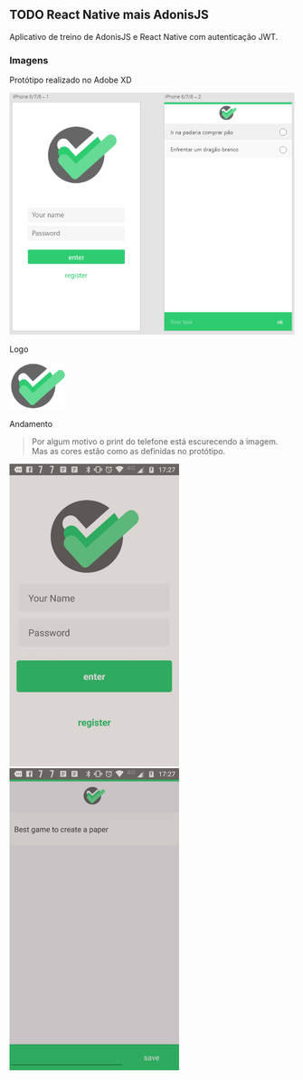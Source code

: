 ## TODO React Native mais AdonisJS

Aplicativo de treino de AdonisJS e React Native com autenticação JWT.

### Imagens

Protótipo realizado no Adobe XD

![Screenshot](./project/images/screenshot.png)

Logo

<img src="./project/images/logo.png" width="100px" alt="Logo">

Andamento

> Por algum motivo o print do telefone está escurecendo a imagem. Mas as cores estão como as definidas no protótipo.

<img src="./project/images/screenshot02.jpeg" width="300px" alt="Screenshot 02">
<img src="./project/images/screenshot04.jpeg" width="300px" alt="Screenshot 03">

